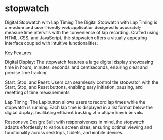 # stopwatch
 Digital Stopwatch with Lap Timing
The Digital Stopwatch with Lap Timing is a modern and user-friendly web application designed to accurately measure time intervals with the convenience of lap recording. Crafted using HTML, CSS, and JavaScript, this stopwatch offers a visually appealing interface coupled with intuitive functionalities.

Key Features:

Digital Display: The stopwatch features a large digital display showcasing time in hours, minutes, seconds, and centiseconds, ensuring clear and precise time tracking.

Start, Stop, and Reset: Users can seamlessly control the stopwatch with the Start, Stop, and Reset buttons, enabling easy initiation, pausing, and resetting of time measurements.

Lap Timing: The Lap button allows users to record lap times while the stopwatch is running. Each lap time is displayed in a list format below the digital display, facilitating efficient tracking of multiple time intervals.

Responsive Design: Built with responsiveness in mind, the stopwatch adapts effortlessly to various screen sizes, ensuring optimal viewing and functionality across desktops, tablets, and mobile devices.
